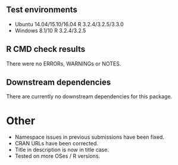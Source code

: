 ## Test environments

* Ubuntu 14.04/15.10/16.04 R 3.2.4/3.2.5/3.3.0
* Windows 8.1/10 R 3.2.4/3.2.5

## R CMD check results

There were no ERRORs, WARNINGs or NOTES.

## Downstream dependencies

There are currently no downstream dependencies for this package.

# Other

* Namespace issues in previous submissions have been fixed.
* CRAN URLs have been corrected.
* Title in description is now in title case.
* Tested on more OSes / R versions.